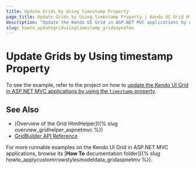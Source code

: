 ```yaml
---
title: Update Grids by Using timestamp Property
page_title: Update Grids by Using timestamp Property | Kendo UI Grid HtmlHelper for ASP.NET MVC
description: "Update the Kendo UI Grid in ASP.NET MVC applications by using the timestamp property."
slug: howto_updategridusingtimestamp_gridaspnetmv
---
```


# Update Grids by Using timestamp Property

To see the example, refer to the project on how to [update the Kendo UI Grid in ASP.NET MVC applications by using the `timestamp` property](https://github.com/telerik/ui-for-aspnet-mvc-examples/tree/master/grid/grid-timestamp).

## See Also

* [Overview of the Grid HtmlHelper]({% slug overview_gridhelper_aspnetmvc %})
* [GridBuilder API Reference](http://docs.telerik.com/aspnet-mvc/api/Kendo.Mvc.UI.Fluent/GridBuilder)

For more runnable examples on the Kendo UI Grid in ASP.NET MVC applications, browse its [**How To** documentation folder]({% slug howto_applycustomrrowstylesmodeldata_gridaspnetmv %}).
